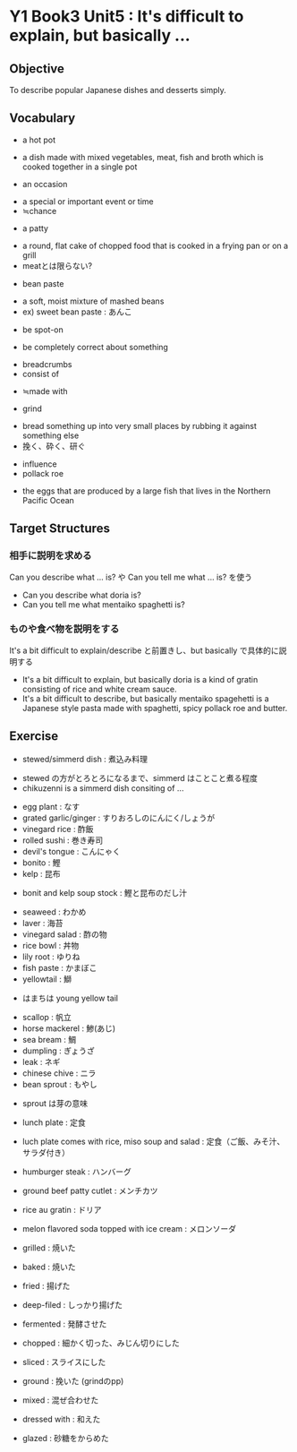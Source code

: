 # Y1 Book3 Unit5 : It's difficult to explain, but basically ...

## Objective
To describe popular Japanese dishes and desserts simply.

## Vocabulary

* a hot pot
 - a dish made with mixed vegetables, meat, fish and broth which is cooked together in a single pot
* an occasion
 - a special or important event or time
 - ≒chance
* a patty
 - a round, flat cake of chopped food that is cooked in a frying pan or on a grill
 - meatとは限らない?
* bean paste
 - a soft, moist mixture of mashed beans
 - ex) sweet bean paste : あんこ
* be spot-on
 - be completely correct about something
* breadcrumbs
* consist of
 - ≒made with
* grind
 - bread something up into very small places by rubbing it against something else
 - 挽く、砕く、研ぐ
* influence
* pollack roe
 - the eggs that are produced by a large fish that lives in the Northern Pacific Ocean


## Target Structures

### 相手に説明を求める
Can you describe what ... is? や Can you tell me what ... is? を使う

* Can you describe what doria is?
* Can you tell me what mentaiko spaghetti is?

### ものや食べ物を説明をする
It's a bit difficult to explain/describe と前置きし、but basically で具体的に説明する

* It's a bit difficult to explain, but basically doria is a kind of gratin consisting of rice and white cream sauce.
* It's a bit difficult to describe, but basically mentaiko spagehetti is a Japanese style pasta made with spaghetti, spicy pollack roe and butter.


## Exercise

* stewed/simmerd dish : 煮込み料理
 - stewed の方がとろとろになるまで、simmerd はことこと煮る程度
 - chikuzenni is a simmerd dish consiting of ...
* egg plant : なす
* grated garlic/ginger : すりおろしのにんにく/しょうが
* vinegard rice : 酢飯
* rolled sushi : 巻き寿司
* devil's tongue : こんにゃく
* bonito : 鰹
* kelp : 昆布
 - bonit and kelp soup stock : 鰹と昆布のだし汁
* seaweed : わかめ
* laver : 海苔
* vinegard salad : 酢の物
* rice bowl : 丼物
* lily root : ゆりね
* fish paste : かまぼこ
* yellowtail : 鰤
 - はまちは young yellow tail
* scallop : 帆立
* horse mackerel : 鯵(あじ)
* sea bream : 鯛
* dumpling : ぎょうざ
* leak : ネギ
* chinese chive : ニラ
* bean sprout : もやし
 - sprout は芽の意味
* lunch plate : 定食
 - luch plate comes with rice, miso soup and salad : 定食（ご飯、みそ汁、サラダ付き）
* humburger steak : ハンバーグ
* ground beef patty cutlet : メンチカツ
* rice au gratin : ドリア
* melon flavored soda topped with ice cream : メロンソーダ

* grilled : 焼いた
* baked : 焼いた
* fried : 揚げた
* deep-filed : しっかり揚げた
* fermented : 発酵させた

* chopped : 細かく切った、みじん切りにした
* sliced : スライスにした
* ground : 挽いた (grindのpp)
* mixed : 混ぜ合わせた
* dressed with : 和えた
* glazed : 砂糖をからめた

